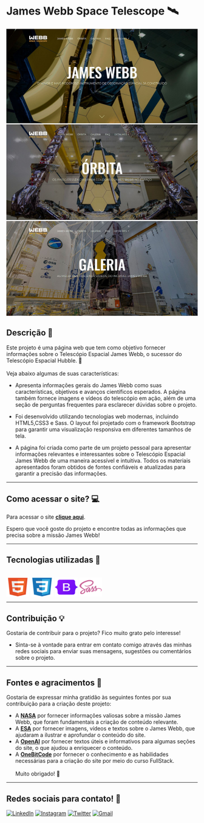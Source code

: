# James Webb Space Telescope :artificial_satellite:

![Home](Home.JPG "Imagem da página inicial")
![Órbita](Orbita.JPG "Imagem da página Órbita")
![Galeria](Galeria.JPG "Imagem da página Galeria")


## Descrição :page_with_curl:
Este projeto é uma página web que tem como objetivo fornecer informações sobre o Telescópio Espacial James Webb, o sucessor do Telescópio Espacial Hubble. :rocket: <br><br>
Veja abaixo algumas de suas características:
- Apresenta informações gerais do James Webb como suas características, objetivos e avanços científicos esperados. A página também fornece imagens e vídeos do telescópio em ação, além de uma seção de perguntas frequentes para esclarecer dúvidas sobre o projeto.

- Foi desenvolvido utilizando tecnologias web modernas, incluindo HTML5,CSS3 e Sass. O layout foi projetado com o framework Bootstrap para garantir uma visualização responsiva em diferentes tamanhos de tela.

- A página foi criada como parte de um projeto pessoal para apresentar informações relevantes e interessantes sobre o Telescópio Espacial James Webb de uma maneira acessível e intuitiva. Todos os materiais apresentados foram obtidos de fontes confiáveis e atualizadas para garantir a precisão das informações.

***
## Como acessar o site? :computer:

Para acessar o site **[clique aqui](https://gui-bus.github.io/jamesWebb/)**.

Espero que você goste do projeto e encontre todas as informações que precisa sobre a missão James Webb!

***

## Tecnologias utilizadas :dart:
<div style="display: inline_block"><br>
  <img align="center" alt="HTML" height="50" width="60" src="https://raw.githubusercontent.com/devicons/devicon/1119b9f84c0290e0f0b38982099a2bd027a48bf1/icons/html5/html5-original.svg">
  <img align="center" alt="CSS" height="50" width="60" src="https://raw.githubusercontent.com/devicons/devicon/1119b9f84c0290e0f0b38982099a2bd027a48bf1/icons/css3/css3-original.svg">
  
  <img align="center" alt="Bootstrap" height="50" width="60" src="https://raw.githubusercontent.com/devicons/devicon/1119b9f84c0290e0f0b38982099a2bd027a48bf1/icons/bootstrap/bootstrap-original.svg">
  <img align="center" alt="Sass" height="50" width="60" src="https://raw.githubusercontent.com/devicons/devicon/1119b9f84c0290e0f0b38982099a2bd027a48bf1/icons/sass/sass-original.svg">

  
</div>

***

## Contribuição :bulb:
Gostaria de contribuir para o projeto? Fico muito grato pelo interesse!
- Sinta-se à vontade para entrar em contato comigo através das minhas redes sociais para enviar suas mensagens, sugestões ou comentários sobre o projeto.

***

## Fontes e agracimentos :handshake:
Gostaria de expressar minha gratidão às seguintes fontes por sua contribuição para a criação deste projeto:
- A **[NASA](https://www.nasa.gov/)** por fornecer informações valiosas sobre a missão James Webb, que foram fundamentais a criação de conteúdo relevante.
- A **[ESA](https://esawebb.org/)** por fornecer imagens, vídeos e textos sobre o James Webb, que ajudaram a ilustrar e aprofundar o conteúdo do site.
- A **[OpenAI](https://openai.com/)** por fornecer textos úteis e informativos para algumas seções do site, o que ajudou a enriquecer o conteúdo.
- A **[OneBitCode](https://onebitcode.com/lp/)** por fornecer o conhecimento e as habilidades necessárias para a criação do site por meio do curso FullStack. <br><br>
Muito obrigado! :rocket:


***

## Redes sociais para contato! :speech_balloon:
[![LinkedIn](https://img.icons8.com/color/48/000000/linkedin.png)](https://www.linkedin.com/in/gui-bus/)
[![Instagram](https://img.icons8.com/fluency/48/000000/instagram-new.png)](https://www.instagram.com/guibus_dev/)
[![Twitter](https://img.icons8.com/color/48/000000/twitter--v1.png)](https://twitter.com/guibus_dev/)
[![Gmail](https://img.icons8.com/fluency/48/000000/gmail.png)](mailto:guibus.dev@gmail.com)

